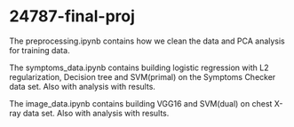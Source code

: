 # 24787-final-proj
The preprocessing.ipynb contains how we clean the data and PCA analysis for training data.

The symptoms_data.ipynb contains building logistic regression with L2 regularization, Decision tree and SVM(primal) on the Symptoms Checker data set. Also with analysis with results.

The image_data.ipynb contains building VGG16 and SVM(dual) on chest X-ray data set. Also with analysis with results.
